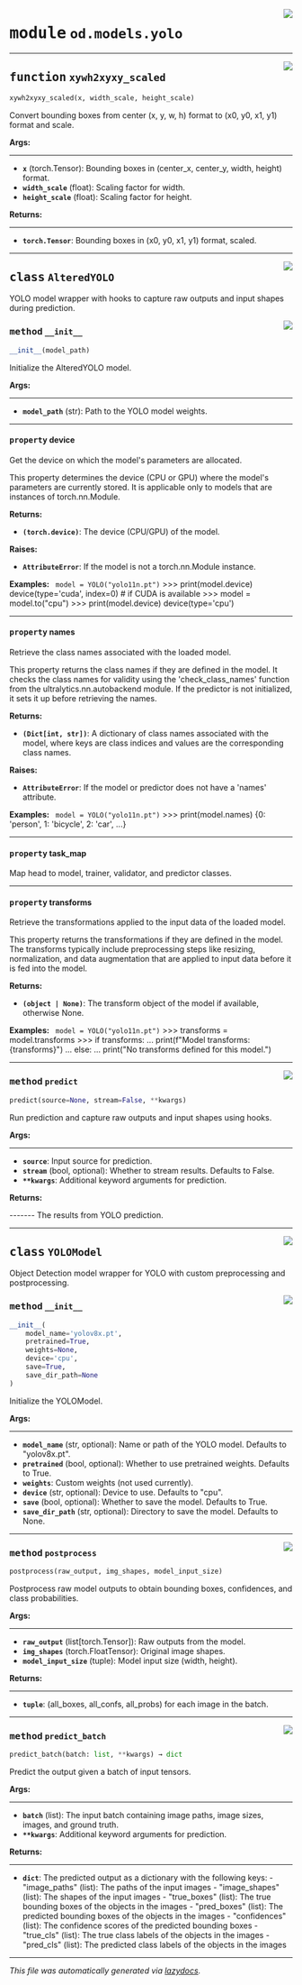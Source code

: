 <!-- markdownlint-disable -->

<a href="https://github.com/leoandeol/cods/blob/main/cods/od/models/yolo.py#L0"><img align="right" style="float:right;" src="https://img.shields.io/badge/-source-cccccc?style=flat-square"></a>

# <kbd>module</kbd> `od.models.yolo`





---

<a href="https://github.com/leoandeol/cods/blob/main/cods/od/models/yolo.py#L9"><img align="right" style="float:right;" src="https://img.shields.io/badge/-source-cccccc?style=flat-square"></a>

## <kbd>function</kbd> `xywh2xyxy_scaled`

```python
xywh2xyxy_scaled(x, width_scale, height_scale)
```

Convert bounding boxes from center (x, y, w, h) format to (x0, y0, x1, y1) format and scale. 



**Args:**
 
---- 
 - <b>`x`</b> (torch.Tensor):  Bounding boxes in (center_x, center_y, width, height) format. 
 - <b>`width_scale`</b> (float):  Scaling factor for width. 
 - <b>`height_scale`</b> (float):  Scaling factor for height. 



**Returns:**
 
------- 
 - <b>`torch.Tensor`</b>:  Bounding boxes in (x0, y0, x1, y1) format, scaled. 


---

<a href="https://github.com/leoandeol/cods/blob/main/cods/od/models/yolo.py#L31"><img align="right" style="float:right;" src="https://img.shields.io/badge/-source-cccccc?style=flat-square"></a>

## <kbd>class</kbd> `AlteredYOLO`
YOLO model wrapper with hooks to capture raw outputs and input shapes during prediction. 

<a href="https://github.com/leoandeol/cods/blob/main/cods/od/models/yolo.py#L34"><img align="right" style="float:right;" src="https://img.shields.io/badge/-source-cccccc?style=flat-square"></a>

### <kbd>method</kbd> `__init__`

```python
__init__(model_path)
```

Initialize the AlteredYOLO model. 



**Args:**
 
---- 
 - <b>`model_path`</b> (str):  Path to the YOLO model weights. 


---

#### <kbd>property</kbd> device

Get the device on which the model's parameters are allocated. 

This property determines the device (CPU or GPU) where the model's parameters are currently stored. It is applicable only to models that are instances of torch.nn.Module. 



**Returns:**
 
 - <b>`(torch.device)`</b>:  The device (CPU/GPU) of the model. 



**Raises:**
 
 - <b>`AttributeError`</b>:  If the model is not a torch.nn.Module instance. 



**Examples:**
 ``` model = YOLO("yolo11n.pt")```
    >>> print(model.device)
    device(type='cuda', index=0)  # if CUDA is available
    >>> model = model.to("cpu")
    >>> print(model.device)
    device(type='cpu')


---

#### <kbd>property</kbd> names

Retrieve the class names associated with the loaded model. 

This property returns the class names if they are defined in the model. It checks the class names for validity using the 'check_class_names' function from the ultralytics.nn.autobackend module. If the predictor is not initialized, it sets it up before retrieving the names. 



**Returns:**
 
 - <b>`(Dict[int, str])`</b>:  A dictionary of class names associated with the model, where keys are class indices and  values are the corresponding class names. 



**Raises:**
 
 - <b>`AttributeError`</b>:  If the model or predictor does not have a 'names' attribute. 



**Examples:**
 ``` model = YOLO("yolo11n.pt")```
    >>> print(model.names)
    {0: 'person', 1: 'bicycle', 2: 'car', ...}


---

#### <kbd>property</kbd> task_map

Map head to model, trainer, validator, and predictor classes. 

---

#### <kbd>property</kbd> transforms

Retrieve the transformations applied to the input data of the loaded model. 

This property returns the transformations if they are defined in the model. The transforms typically include preprocessing steps like resizing, normalization, and data augmentation that are applied to input data before it is fed into the model. 



**Returns:**
 
 - <b>`(object | None)`</b>:  The transform object of the model if available, otherwise None. 



**Examples:**
 ``` model = YOLO("yolo11n.pt")```
    >>> transforms = model.transforms
    >>> if transforms:
    ...     print(f"Model transforms: {transforms}")
    ... else:
    ...     print("No transforms defined for this model.")




---

<a href="https://github.com/leoandeol/cods/blob/main/cods/od/models/yolo.py#L45"><img align="right" style="float:right;" src="https://img.shields.io/badge/-source-cccccc?style=flat-square"></a>

### <kbd>method</kbd> `predict`

```python
predict(source=None, stream=False, **kwargs)
```

Run prediction and capture raw outputs and input shapes using hooks. 



**Args:**
 
---- 
 - <b>`source`</b>:  Input source for prediction. 
 - <b>`stream`</b> (bool, optional):  Whether to stream results. Defaults to False. 
 - <b>`**kwargs`</b>:  Additional keyword arguments for prediction. 



**Returns:**
 
------- The results from YOLO prediction. 


---

<a href="https://github.com/leoandeol/cods/blob/main/cods/od/models/yolo.py#L81"><img align="right" style="float:right;" src="https://img.shields.io/badge/-source-cccccc?style=flat-square"></a>

## <kbd>class</kbd> `YOLOModel`
Object Detection model wrapper for YOLO with custom preprocessing and postprocessing. 

<a href="https://github.com/leoandeol/cods/blob/main/cods/od/models/yolo.py#L84"><img align="right" style="float:right;" src="https://img.shields.io/badge/-source-cccccc?style=flat-square"></a>

### <kbd>method</kbd> `__init__`

```python
__init__(
    model_name='yolov8x.pt',
    pretrained=True,
    weights=None,
    device='cpu',
    save=True,
    save_dir_path=None
)
```

Initialize the YOLOModel. 



**Args:**
 
---- 
 - <b>`model_name`</b> (str, optional):  Name or path of the YOLO model. Defaults to "yolov8x.pt". 
 - <b>`pretrained`</b> (bool, optional):  Whether to use pretrained weights. Defaults to True. 
 - <b>`weights`</b>:  Custom weights (not used currently). 
 - <b>`device`</b> (str, optional):  Device to use. Defaults to "cpu". 
 - <b>`save`</b> (bool, optional):  Whether to save the model. Defaults to True. 
 - <b>`save_dir_path`</b> (str, optional):  Directory to save the model. Defaults to None. 




---

<a href="https://github.com/leoandeol/cods/blob/main/cods/od/models/yolo.py#L135"><img align="right" style="float:right;" src="https://img.shields.io/badge/-source-cccccc?style=flat-square"></a>

### <kbd>method</kbd> `postprocess`

```python
postprocess(raw_output, img_shapes, model_input_size)
```

Postprocess raw model outputs to obtain bounding boxes, confidences, and class probabilities. 



**Args:**
 
---- 
 - <b>`raw_output`</b> (list[torch.Tensor]):  Raw outputs from the model. 
 - <b>`img_shapes`</b> (torch.FloatTensor):  Original image shapes. 
 - <b>`model_input_size`</b> (tuple):  Model input size (width, height). 



**Returns:**
 
------- 
 - <b>`tuple`</b>:  (all_boxes, all_confs, all_probs) for each image in the batch. 

---

<a href="https://github.com/leoandeol/cods/blob/main/cods/od/models/yolo.py#L287"><img align="right" style="float:right;" src="https://img.shields.io/badge/-source-cccccc?style=flat-square"></a>

### <kbd>method</kbd> `predict_batch`

```python
predict_batch(batch: list, **kwargs) → dict
```

Predict the output given a batch of input tensors. 



**Args:**
 
---- 
 - <b>`batch`</b> (list):  The input batch containing image paths, image sizes, images, and ground truth. 
 - <b>`**kwargs`</b>:  Additional keyword arguments for prediction. 



**Returns:**
 
------- 
 - <b>`dict`</b>:  The predicted output as a dictionary with the following keys: 
        - "image_paths" (list): The paths of the input images 
        - "image_shapes" (list): The shapes of the input images 
        - "true_boxes" (list): The true bounding boxes of the objects in the images 
        - "pred_boxes" (list): The predicted bounding boxes of the objects in the images 
        - "confidences" (list): The confidence scores of the predicted bounding boxes 
        - "true_cls" (list): The true class labels of the objects in the images 
        - "pred_cls" (list): The predicted class labels of the objects in the images 




---

_This file was automatically generated via [lazydocs](https://github.com/ml-tooling/lazydocs)._
